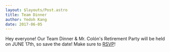 ```yaml
---
layout: $layouts/Post.astro
title: Team Dinner
author: Yedoh Kang
date: 2017-06-05
---
```


Hey everyone!
Our Team Dinner & Mr. Colón's Retirement Party will be held on JUNE 17th, so save the date!
Make sure to [RSVP](https://www.eventbrite.com/e/17th-annual-team-dinner-mr-colons-retirement-party-tickets-35058882060?utm-medium=discovery&utm-campaign=social&utm-content=attendeeshare&aff=escb&utm-source=cp&utm-term=listing)!
